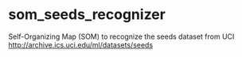 # som_seeds_recognizer
Self-Organizing Map (SOM) to recognize the seeds dataset from UCI http://archive.ics.uci.edu/ml/datasets/seeds

